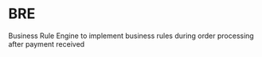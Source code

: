 # BRE
Business Rule Engine to implement business rules during order processing after payment received
